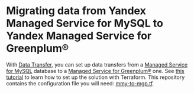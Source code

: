 # Migrating data from Yandex Managed Service for MySQL to Yandex Managed Service for Greenplum®

With [Data Transfer](https://yandex.cloud/docs/data-transfer), you can set up data transfers from a [Managed Service for MySQL](https://yandex.cloud/docs/managed-mysql) database to a [Managed Service for Greenplum®](https://yandex.cloud/docs/managed-greenplum) one. See [this tutorial](https://yandex.cloud/en/docs/data-transfer/tutorials/mmy-to-mgp) to learn how to set up the solution with Terraform. This repository contains the configuration file you will need: [mmy-to-mgp.tf](mmy-to-mgp.tf).
